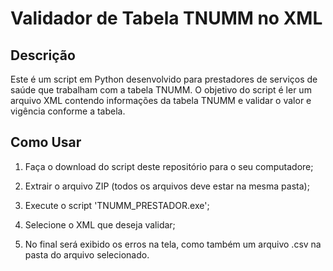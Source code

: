 # Validador de Tabela TNUMM no XML

## Descrição

Este é um script em Python desenvolvido para prestadores de serviços de saúde que trabalham com a tabela TNUMM.
O objetivo do script é ler um arquivo XML contendo informações da tabela TNUMM e validar o valor e vigência conforme a tabela.

## Como Usar

1. Faça o download do script deste repositório para o seu computadore;
   
3. Extrair o arquivo ZIP (todos os arquivos deve estar na mesma pasta);

4. Execute o script 'TNUMM_PRESTADOR.exe';

5. Selecione o XML que deseja validar;

6. No final será exibido os erros na tela, como também um arquivo .csv na pasta do arquivo selecionado.



